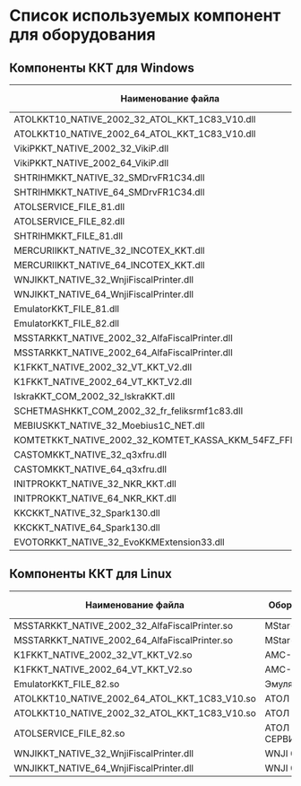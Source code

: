 # Список используемых компонент для оборудования #

## **Компоненты ККТ для Windows** ##

 Наименование файла | Оборудование | Разрядность клиента 1с| Ревизия | Версия
---------|----------|---------|---------|---------
ATOLKKT10_NATIVE_2002_32_ATOL_KKT_1C83_V10.dll | АТОЛ | 32x | 3004 | 10.9.0.4
ATOLKKT10_NATIVE_2002_64_ATOL_KKT_1C83_V10.dll | АТОЛ | 64x | 3004 | 10.9.0.4
VikiPKKT_NATIVE_2002_32_VikiP.dll | ВИКИ ПРИНТ\ ПИРИТ | 32x | 3002 | 1.5.0.15
VikiPKKT_NATIVE_2002_64_VikiP.dll | ВИКИ ПРИНТ\ ПИРИТ | 64x | 3002 | 1.5.0.15
SHTRIHMKKT_NATIVE_32_SMDrvFR1C34.dll | ШТРИХ М | 32x | 3004 | 4.16.0.868
SHTRIHMKKT_NATIVE_64_SMDrvFR1C34.dll | ШТРИХ М | 64x | 3004 | 4.16.0.868
ATOLSERVICE_FILE_81.dll | АТОЛ ВЕБ-СЕРВИС | 32x | 3002 | 1.31
ATOLSERVICE_FILE_82.dll | АТОЛ ВЕБ-СЕРВИС | 32x-64x | 3002 | 1.31
SHTRIHMKKT_FILE_81.dll | ШТРИХ М | 32x | 3002 | 1.0.1
MERCURIIKKT_NATIVE_32_INCOTEX_KKT.dll | Меркурий-115\119\130\180\185 | 32x | 3003 | 2.0.0.29
MERCURIIKKT_NATIVE_64_INCOTEX_KKT.dll | Меркурий-115\119\130\180\185 | 64x | 3003 | 2.0.0.29
WNJIKKT_NATIVE_32_WnjiFiscalPrinter.dll | WNJI 003Ф | 32x | 3003 | 1.3.30
WNJIKKT_NATIVE_64_WnjiFiscalPrinter.dll | WNJI 003Ф | 64x | 3003 | 1.3.30
EmulatorKKT_FILE_81.dll | Эмулятор | 32x | 3004 | 1.10
EmulatorKKT_FILE_82.dll | Эмулятор | 32x-64x | 3004 | 1.10
MSSTARKKT_NATIVE_2002_32_AlfaFiscalPrinter.dll | MStar-TK | 32x | 3002 | 1.3.29.0
MSSTARKKT_NATIVE_2002_64_AlfaFiscalPrinter.dll | MStar-TK | 64x | 3002 | 1.3.29.0
K1FKKT_NATIVE_2002_32_VT_KKT_V2.dll | АМС-100Ф\К1Ф | 32x | 3002 | 2.0.0.57
K1FKKT_NATIVE_2002_64_VT_KKT_V2.dll | АМС-100Ф\К1Ф | 64x | 3002 | 2.0.0.57
IskraKKT_COM_2002_32_IskraKKT.dll | ПРИМ 07\08\88\09Ф | 32x | 3002 | 2.0.4.1
SCHETMASHKKT_COM_2002_32_fr_feliksrmf1c83.dll | Феликс-РМФ | 32x | 3002 | 1.1.20.331
MEBIUSKKT_NATIVE_32_Moebius1C_NET.dll | МЁБИУС NET H21 Ф | 32x | 2005 | 3.1.1.3
KOMTETKKT_NATIVE_2002_32_KOMTET_KASSA_KKM_54FZ_FFD105.dll | КОМТЕТ КАССА | 32x | 2005 | 1.0.3.1
CASTOMKKT_NATIVE_32_q3xfru.dll | Q3X-Ф | 32x | 3003 | 1.94
CASTOMKKT_NATIVE_64_q3xfru.dll | Q3X-Ф | 64x | 3003 | 1.94
INITPROKKT_NATIVE_32_NKR_KKT.dll | НКР-01-Ф | 32x | 3002 | 1.3.0.1
INITPROKKT_NATIVE_64_NKR_KKT.dll | НКР-01-Ф | 64x | 3002 | 1.3.0.1
KKCKKT_NATIVE_32_Spark130.dll | СПАРК 115-Ф\СПАРК 130-Ф  | 32x | 3002 | 2.0.0.2
KKCKKT_NATIVE_64_Spark130.dll | СПАРК 115-Ф\СПАРК 130-Ф  | 64x | 3002 | 2.0.0.2
EVOTORKKT_NATIVE_32_EvoKKMExtension33.dll | Эвотор Power | 32x | 3003 | 1.4.0525.0941

## **Компоненты ККТ для Linux** ##

 Наименование файла | Оборудование | Разрядность клиента 1с| Ревизия | Версия
---------|----------|---------|---------|---------
MSSTARKKT_NATIVE_2002_32_AlfaFiscalPrinter.so | MStar-TK | 32x | 3002 | 1.3.29.0
MSSTARKKT_NATIVE_2002_64_AlfaFiscalPrinter.so | MStar-TK | 64x | 3002 | 1.3.29.0
K1FKKT_NATIVE_2002_32_VT_KKT_V2.so | АМС-100Ф\К1Ф | 32x | 3002 | 2.0.0.57
K1FKKT_NATIVE_2002_64_VT_KKT_V2.so | АМС-100Ф\К1Ф | 64x | 3002 | 2.0.0.57
EmulatorKKT_FILE_82.so | Эмулятор | 32x-64x | 3002 | 1.06
ATOLKKT10_NATIVE_2002_64_ATOL_KKT_1C83_V10.so | АТОЛ | 64x | 3004 | 10.9.0.4
ATOLKKT10_NATIVE_2002_32_ATOL_KKT_1C83_V10.so | АТОЛ | 32x | 3004 | 10.9.0.4
ATOLSERVICE_FILE_82.so | АТОЛ ВЕБ-СЕРВИС | 32x-64x | 3002 | 1.31
WNJIKKT_NATIVE_32_WnjiFiscalPrinter.dll | WNJI 003Ф | 32x | 3003 | 1.3.30
WNJIKKT_NATIVE_64_WnjiFiscalPrinter.dll | WNJI 003Ф | 64x | 3003 | 1.3.30
